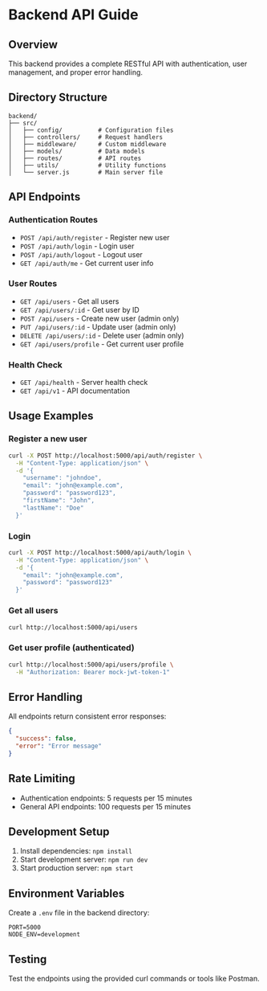 # Backend API Guide

## Overview
This backend provides a complete RESTful API with authentication, user management, and proper error handling.

## Directory Structure
```
backend/
├── src/
│   ├── config/          # Configuration files
│   ├── controllers/     # Request handlers
│   ├── middleware/      # Custom middleware
│   ├── models/          # Data models
│   ├── routes/          # API routes
│   ├── utils/           # Utility functions
│   └── server.js        # Main server file
```

## API Endpoints

### Authentication Routes
- `POST /api/auth/register` - Register new user
- `POST /api/auth/login` - Login user
- `POST /api/auth/logout` - Logout user
- `GET /api/auth/me` - Get current user info

### User Routes
- `GET /api/users` - Get all users
- `GET /api/users/:id` - Get user by ID
- `POST /api/users` - Create new user (admin only)
- `PUT /api/users/:id` - Update user (admin only)
- `DELETE /api/users/:id` - Delete user (admin only)
- `GET /api/users/profile` - Get current user profile

### Health Check
- `GET /api/health` - Server health check
- `GET /api/v1` - API documentation

## Usage Examples

### Register a new user
```bash
curl -X POST http://localhost:5000/api/auth/register \
  -H "Content-Type: application/json" \
  -d '{
    "username": "johndoe",
    "email": "john@example.com",
    "password": "password123",
    "firstName": "John",
    "lastName": "Doe"
  }'
```

### Login
```bash
curl -X POST http://localhost:5000/api/auth/login \
  -H "Content-Type: application/json" \
  -d '{
    "email": "john@example.com",
    "password": "password123"
  }'
```

### Get all users
```bash
curl http://localhost:5000/api/users
```

### Get user profile (authenticated)
```bash
curl http://localhost:5000/api/users/profile \
  -H "Authorization: Bearer mock-jwt-token-1"
```

## Error Handling
All endpoints return consistent error responses:
```json
{
  "success": false,
  "error": "Error message"
}
```

## Rate Limiting
- Authentication endpoints: 5 requests per 15 minutes
- General API endpoints: 100 requests per 15 minutes

## Development Setup
1. Install dependencies: `npm install`
2. Start development server: `npm run dev`
3. Start production server: `npm start`

## Environment Variables
Create a `.env` file in the backend directory:
```
PORT=5000
NODE_ENV=development
```

## Testing
Test the endpoints using the provided curl commands or tools like Postman.
